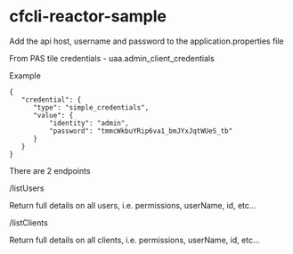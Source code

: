 # cfcli-reactor-sample

Add the api host, username and password to the application.properties file


From PAS tile credentials - uaa.admin_client_credentials

Example

```
{
   "credential": {
      "type": "simple_credentials",
      "value": {
          "identity": "admin",
          "password": "tmmcWkbuYRip6va1_bmJYxJqtWUeS_tb"
      }
   }
}
```

There are 2 endpoints

/listUsers

Return full details on all users, i.e. permissions, userName, id, etc...

/listClients

Return full details on all clients, i.e. permissions, userName, id, etc...
